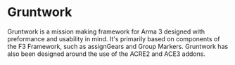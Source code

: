 # Gruntwork
Gruntwork is a mission making framework for Arma 3 designed with preformance and usability in mind. It's primarily based on components of the F3 Framework, such as assignGears and Group Markers. Gruntwork has also been designed around the use of the ACRE2 and ACE3 addons.
